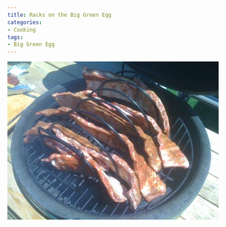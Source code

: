 ```yaml
---
title: Racks on the Big Green Egg
categories:
- Cooking
tags:
- Big Green Egg
---
```


![](/assets/posts/2009/c9f9502d8e549cee7cd2a1faecfa13e0.png)
